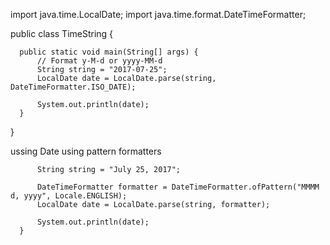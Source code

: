  import java.time.LocalDate;
  import java.time.format.DateTimeFormatter;

  public class TimeString {

      public static void main(String[] args) {
          // Format y-M-d or yyyy-MM-d
          String string = "2017-07-25";
          LocalDate date = LocalDate.parse(string, DateTimeFormatter.ISO_DATE);

          System.out.println(date);
      }
  }

  ussing Date using pattern formatters

          String string = "July 25, 2017";

          DateTimeFormatter formatter = DateTimeFormatter.ofPattern("MMMM d, yyyy", Locale.ENGLISH);
          LocalDate date = LocalDate.parse(string, formatter);

          System.out.println(date);
      }

